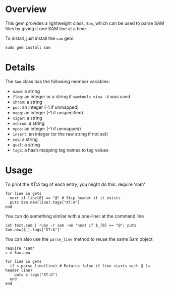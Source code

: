 Overview
============

This gem provides a lightweight class, `Sam`, which can be used to parse SAM files by giving it one SAM line at a time.

To install, just install the `sam` gem:

    sudo gem install sam

Details
==========
The `Sam` class has the following member variables:

* `name`: a string
* `flag`: an integer or a string if `samtools view -X` was used
* `chrom`: a string
* `pos`: an integer (-1 if unmapped)
* `mapq`: an integer (-1 if unspecified)
* `cigar`: a string
* `mchrom`: a string
* `mpos`: an integer (-1 if unmapped)
* `insert`: an integer (or the raw string if not set)
* `seq`: a string
* `qual`: a string
* `tags`: a hash mapping tag names to tag values

Usage
=====

To print the XT:A tag of each entry, you might do this:
    require 'sam'

    for line in gets
      next if line[0] == "@" # Skip header if it exists
      puts Sam.new(line).tags["XT:A"]
    end

You can do something similar with a one-liner at the command line

    cat test.sam | ruby -r sam -ne 'next if $_[0] == "@"; puts Sam.new($_).tags["XT:A"]' 

You can also use the `parse_line` method to reuse the same Sam object

    require 'sam'
    s = Sam.new

    for line in gets
      if s.parse_line(line) # Returns false if line starts with @ (a header line)
        puts s.tags["XT:U"]
      end
    end
